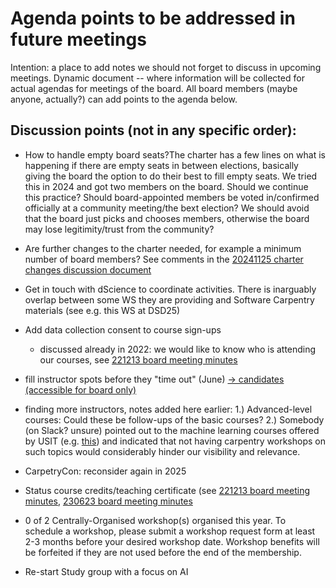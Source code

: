 # Agenda points to be addressed in future meetings
Intention: a place to add notes we should not forget to discuss in upcoming meetings. Dynamic document -- where information will be collected for actual agendas for meetings of the board.
All board members (maybe anyone, actually?) can add points to the agenda below. 


## Discussion points (not in any specific order):
- How to handle empty board seats?The charter has a few lines on what is happening if there are empty seats in between elections, basically giving the board the option to do their best to fill empty seats. We tried this in 2024 and got two members on the board. Should we continue this practice? Should board-appointed members be voted in/confirmed officially at a community meeting/the bext election? We should avoid that the board just picks and chooses members, otherwise the board may lose legitimity/trust from the community?

- Are further changes to the charter needed, for example a minimum number of board members? See comments in the [20241125 charter changes discussion document](https://docs.google.com/document/d/1_D86R3NB5Kd9ynGKsuvT3WdFBIfhW8KStCXdAapuGv4/edit?usp=sharing)
  
- Get in touch with dScience to coordinate activities.
There is inarguably overlap between some WS they are providing and Software Carpentry materials (see e.g. this WS at DSD25)

- Add data collection consent to course sign-ups
    - discussed already in 2022: we would like to know who is attending our courses, see [221213 board meeting minutes](https://github.com/uio-carpentry/organisational/blob/master/meetings/221213_board_meeting.md)
      
- fill instructor spots before they "time out" (June) [-> candidates (accessible for board only)](https://docs.google.com/spreadsheets/d/1-ZWKY2Q2gTa3kRfcuniMMdaFyp6VrOz913eqCXDUCq8/edit?gid=1795017706#gid=1795017706)
  
- finding more instructors, notes added here earlier:
        1.) Advanced-level courses: Could these be follow-ups of the basic courses?
        2.) Somebody (on Slack? unsure) pointed out to the machine learning courses offered by USIT (e.g. [this](https://www.uio.no/tjenester/it/kurs/alle/dht/ml-python/events/2024-05-ml-python-intro.html)) and indicated that not having carpentry workshops on such topics would considerably hinder our visibility and relevance.

- CarpetryCon: reconsider again in 2025
- Status course credits/teaching certificate (see [221213 board meeting minutes](https://github.com/uio-carpentry/organisational/blob/master/meetings/221213_board_meeting.md), [230623 board meeting minutes](https://github.com/uio-carpentry/organisational/blob/master/meetings/230623_board_meeting.md)

- 0 of 2 Centrally-Organised workshop(s) organised this year. To schedule a workshop, please submit a workshop request form at least 2-3 months before your desired workshop date. Workshop benefits will be forfeited if they are not used before the end of the membership.
- Re-start Study group with a focus on AI  

